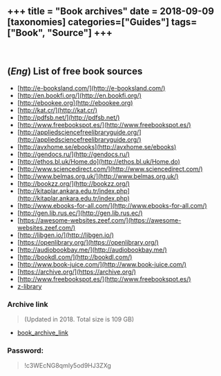 +++
title = "Book archives"
date = 2018-09-09
[taxonomies]
categories=["Guides"]
tags=["Book", "Source"]
+++
---
<br>

## (*Eng*) List of free book sources
- [http://e-booksland.com/](http://e-booksland.com/)
- [http://en.bookfi.org/](http://en.bookfi.org/)
- [http://ebookee.org](http://ebookee.org)
- [http://kat.cr/](http://kat.cr/)
- [http://pdfsb.net/](http://pdfsb.net/)
- [http://www.freebookspot.es/](http://www.freebookspot.es/)
- [http://appliedsciencefreelibraryguide.org/](http://appliedsciencefreelibraryguide.org/)
- [http://avxhome.se/ebooks](http://avxhome.se/ebooks)
- [http://gendocs.ru/](http://gendocs.ru/)
- [http://ethos.bl.uk/Home.do](http://ethos.bl.uk/Home.do)
- [http://www.sciencedirect.com/](http://www.sciencedirect.com/)
- [http://www.belmas.org.uk/](http://www.belmas.org.uk/)
- [http://bookzz.org/](http://bookzz.org/)
- [http://kitaplar.ankara.edu.tr/index.php](http://kitaplar.ankara.edu.tr/index.php)
- [http://www.ebooks-for-all.com/](http://www.ebooks-for-all.com/)
- [http://gen.lib.rus.ec/](http://gen.lib.rus.ec/)
- [https://awesome-websites.zeef.com/](https://awesome-websites.zeef.com/)
- [http://libgen.io/](http://libgen.io/)
- [https://openlibrary.org/](https://openlibrary.org/)
- [http://audiobookbay.me/](http://audiobookbay.me/)
- [http://bookdl.com/](http://bookdl.com/)
- [http://www.book-juice.com/](http://www.book-juice.com/)
- [https://archive.org/](https://archive.org/)
- [http://www.freebookspot.es/](http://www.freebookspot.es/)
- [z-library](https://zlibrary.to)


### Archive link

> (Updated in 2018. Total size is 109 GB)
- [book_archive_link](http://link.tl/1awfp)

### Password:

>!c3WEcNG8qmIy5od9HJ3ZXg